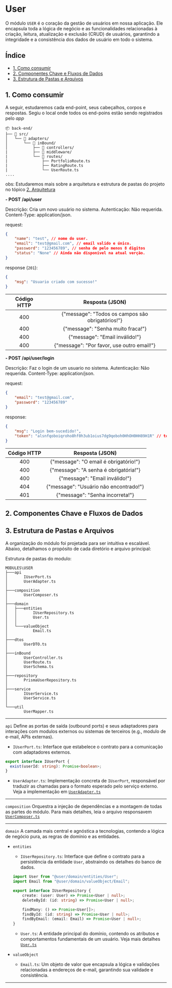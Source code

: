 # User

O módulo `USER` é o coração da gestão de usuários em nossa aplicação. Ele encapsula toda a lógica de negócio e as funcionalidades relacionadas à criação, leitura, atualização e exclusão (CRUD) de usuários, garantindo a integridade e a consistência dos dados de usuário em todo o sistema.

## Índice

- [1. Como consumir](#1-como-consumir)
- [2. Componentes Chave e Fluxos de Dados](#2-componentes-chave-e-fluxos-de-dados)
- [3. Estrutura de Pastas e Arquivos](#3-estrutura-de-pastas-e-arquivos)

## 1. Como consumir

A seguir, estudaremos cada end-point, seus cabeçalhos, corpos e respostas.
Segiu o local onde todos os end-poins estão sendo registrados pelo *app*

```shell
📦 back-end/
├── 📁 src/
│   └── 📁 adapters/
│       └── 📁 inBound/
│           ├── 📁 controllers/
|           ├── 📁 middleware/
|           └── 📁 routes/
|               ├── PortfolioRoute.ts
|               ├── RatingRoute.ts
|               └── UserRoute.ts
....
```
obs: Estudaremos mais sobre a arquitetura e estrutura de pastas do projeto no tópico [2. Arquitetura](#2-arquitetura)

**- POST /api/user**

Descrição: Cria um novo usuário no sistema.
Autenticação: Não requerida.
Content-Type: application/json.

request:
```json
{
    "name": "test", // nome do user.
    "email": "test@gmail.com", // email valido e único.
    "password": "123456789", // senha de pelo menos 8 digitos
    "status": "None" // Ainda não disponivel na atual verção.
}
```
response (`201`):
```json
{
    "msg": "Usuario criado com sucesso!"
}
```
| Código HTTP   | Resposta (JSON) | 
|:-------------:|:--------------------------------------------------:|
| 400           | {"message": "Todos os campos são obrigatórios!"}   | 
| 400           | {"message": "Senha muito fraca!"}                  |
| 400           | {"message": "Email inválido!"}                     |
| 400           | {"message": "Por favor, use outro email!"}         |


**- POST /api/user/login**

Descrição: Faz o login de um usuario no sistema.
Autenticação: Não requerida.
Content-Type: application/json.

request:
```json
{
    "email": "test@gmail.com",
    "password": "123456789"
}
```
response:
```json
{ 
    "msg": "Login bem-sucedido!", 
    "token": "alsnfqoboiqroho8hf0h3ub1oius7dg9qeboh0HhOH0HH89H1R" // token_jwt
}
```
| Código HTTP | Resposta (JSON) | 
|:-------------:|:-----------------:|
| 400         | {"message": "O email é obrigatório!"} | 
| 400         | {"message": "A senha é obrigatória!"} |
| 400         | {"message": "Email inválido!"} |
| 404         | {"message": "Usuário não encontrado!"} |
| 401         | {"message": "Senha incorreta!"} |

## 2. Componentes Chave e Fluxos de Dados

## 3. Estrutura de Pastas e Arquivos

A organização do módulo foi projetada para ser intuitiva e escalável. Abaixo, detalhamos o propósito de cada diretório e arquivo principal:

Estrutura de pastas do modulo:
```shell
MODULES\USER
├───api
│       IUserPort.ts
│       UserAdapter.ts
│
├───composition
│       UserComposer.ts
│
├───domain
│   ├───entities
│   │       IUserRepository.ts
│   │       User.ts
│   │
│   └───valueObject
│           Email.ts
│
├───dtos
│       UserDTO.ts
│
├───inBound
│       UserController.ts
│       UserRoute.ts
│       UserSchema.ts
│
├───repository
│       PrismaUserRepository.ts
│
├───service
│       IUserService.ts
│       UserService.ts
│
└───util
        UserMapper.ts
```
---
`api`
Define as portas de saída (outbound ports) e seus adaptadores para interações com modulos externos ou sistemas de terceiros (e.g., modulo de e-mail, APIs externas).

- `IUserPort.ts`: Interface que estabelece o contrato para a comunicação com adaptadores externos.
```ts
export interface IUserPort {
  exist(userId: string): Promise<boolean>;
}
```
- `UserAdapter.ts`: Implementação concreta de `IUserPort`, responsável por traduzir as chamadas para o formato esperado pelo 
serviço externo. Veja a implementação em [`UserAdapter.ts`](../../src/modules/user/api/UserAdapter.ts)

---
`composition`
Orquestra a injeção de dependências e a montagem de todas as partes do módulo. Para mais detalhes, leia o arquivo responsavem [`UserComposer.ts`](../../src/modules/user/composition/UserComposer.ts)

---
`domain`
A camada mais central e agnóstica a tecnologias, contendo a lógica de negócio pura, as regras de domínio e as entidades.

- `entities`
    - `IUserRepository.ts`: Interface que define o contrato para a persistência da entidade `User`, abstraindo os detalhes do banco de dados.
    ```ts
    import User from "@user/domain/entities/User";
    import Email from "@user/domain/valueObject/Email";

    export interface IUserRepository {
        create: (user: User) => Promise<User | null>;
        deleteById: (id: string) => Promise<User | null>;

        findMany: () => Promise<User[]>;
        findById: (id: string) => Promise<User | null>;
        findByEmail: (email: Email) => Promise<User | null>;
    }
    ```
    - `User.ts`: A entidade principal do domínio, contendo os atributos e comportamentos fundamentais de um usuário. Veja mais detalhes [`User.ts`](../../src/modules/user/domain/entities/User.ts)

- `valueObject`
    - `Email.ts`: Um objeto de valor que encapsula a lógica e validações relacionadas a endereços de e-mail, garantindo sua validade e consistência.
    
--- 